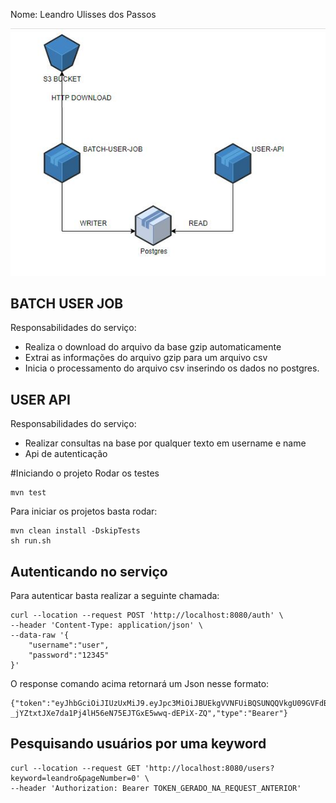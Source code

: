 Nome: Leandro Ulisses dos Passos

![image info](/img/solution.JPG)

## BATCH USER JOB
Responsabilidades do serviço:
- Realiza o download do arquivo da base gzip automaticamente
- Extrai as informações do arquivo gzip para um arquivo csv
- Inicia o processamento do arquivo csv inserindo os dados no postgres.

## USER API
Responsabilidades do serviço:
- Realizar consultas na base por qualquer texto em username e name
- Api de autenticação

#Iniciando o projeto
Rodar os testes
```
mvn test
```
Para iniciar os projetos basta rodar:
```
mvn clean install -DskipTests
sh run.sh
```


## Autenticando no serviço
Para autenticar basta realizar a seguinte chamada:
```
curl --location --request POST 'http://localhost:8080/auth' \
--header 'Content-Type: application/json' \
--data-raw '{
    "username":"user",
    "password":"12345"
}'
```
O response comando acima retornará um Json nesse formato:
```
{"token":"eyJhbGciOiJIUzUxMiJ9.eyJpc3MiOiJBUEkgVVNFUiBQSUNQQVkgU09GVFdBUkUgRU5HSU5FRVIgQ0hBTExFTkdFIiwic3ViIjoiZWM1ZjY2YWEtNDZlNC00ZjExLTk3NTEtZjJlMmJmMjg1ZjJjIiwiaWF0IjoxNjA3OTU1Nzk5LCJleHAiOjE2MDgwNDIxOTksInJvbGVzIjpbIlVTRVIiXX0.hEoR0m3Vm1JpuuBJgkWuQ2eCAJ9fi48P_X3XhCcZA-_jYZtxtJXe7da1Pj4lH56eN75EJTGxE5wwq-dEPiX-ZQ","type":"Bearer"}
```

## Pesquisando usuários por uma keyword
```
curl --location --request GET 'http://localhost:8080/users?keyword=leandro&pageNumber=0' \
--header 'Authorization: Bearer TOKEN_GERADO_NA_REQUEST_ANTERIOR' 
```
